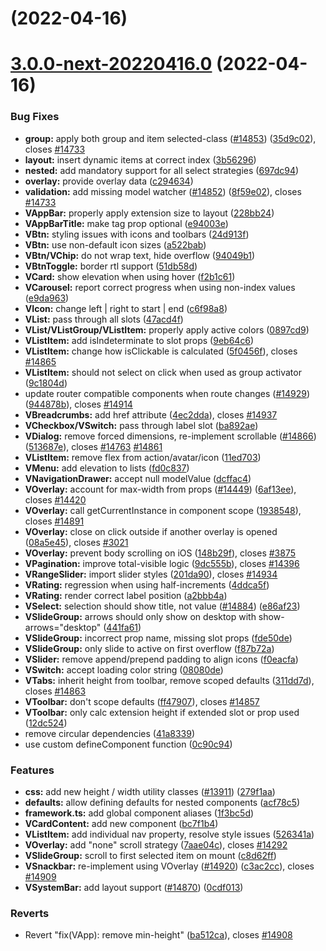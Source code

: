 # [](https://github.com/vuetifyjs/vuetify/compare/v3.0.0-next-20220416.0...v) (2022-04-16)



# [3.0.0-next-20220416.0](https://github.com/vuetifyjs/vuetify/compare/v3.0.0-beta.0...v3.0.0-next-20220416.0) (2022-04-16)


### Bug Fixes

* **group:** apply both group and item selected-class ([#14853](https://github.com/vuetifyjs/vuetify/issues/14853)) ([35d9c02](https://github.com/vuetifyjs/vuetify/commit/35d9c02e858ab3e897cde66f02eebe68183a9b54)), closes [#14733](https://github.com/vuetifyjs/vuetify/issues/14733)
* **layout:** insert dynamic items at correct index ([3b56296](https://github.com/vuetifyjs/vuetify/commit/3b56296c40832f35d5d881dbe96747a7b1f150ab))
* **nested:** add mandatory support for all select strategies ([697dc94](https://github.com/vuetifyjs/vuetify/commit/697dc94a8e58e2e9d7b2912546b67f48232734c0))
* **overlay:** provide overlay data ([c294634](https://github.com/vuetifyjs/vuetify/commit/c294634357ba329088f7f09d0b2e98d63cc98e11))
* **validation:** add missing model watcher ([#14852](https://github.com/vuetifyjs/vuetify/issues/14852)) ([8f59e02](https://github.com/vuetifyjs/vuetify/commit/8f59e02cedf8366de6f84ec349f7c0e178f98fde)), closes [#14733](https://github.com/vuetifyjs/vuetify/issues/14733)
* **VAppBar:** properly apply extension size to layout ([228bb24](https://github.com/vuetifyjs/vuetify/commit/228bb24ecb100ab0ed2438a92eceb87f6b49180d))
* **VAppBarTitle:** make tag prop optional ([e94003e](https://github.com/vuetifyjs/vuetify/commit/e94003e4083ec94f2b61223cfd9a88b583025aac))
* **VBtn:** styling issues with icons and toolbars ([24d913f](https://github.com/vuetifyjs/vuetify/commit/24d913fef0eed3084efc55daef400b4fa5a464f0))
* **VBtn:** use non-default icon sizes ([a522bab](https://github.com/vuetifyjs/vuetify/commit/a522babbc8f8e204cd9f4c2206bcc4ff1a4b921d))
* **VBtn/VChip:** do not wrap text, hide overflow ([94049b1](https://github.com/vuetifyjs/vuetify/commit/94049b1daa8a1fe46f824c2dc4321188ed6af723))
* **VBtnToggle:** border rtl support ([51db58d](https://github.com/vuetifyjs/vuetify/commit/51db58d6b776d2af8437c81817755a8fa9faf3b5))
* **VCard:** show elevation when using hover ([f2b1c61](https://github.com/vuetifyjs/vuetify/commit/f2b1c61b18adb9df19488ee83bf0cfa7843abb57))
* **VCarousel:** report correct progress when using non-index values ([e9da963](https://github.com/vuetifyjs/vuetify/commit/e9da963f91592be4808b242b2693b4171d60eb1c))
* **VIcon:** change left | right to start | end ([c6f98a8](https://github.com/vuetifyjs/vuetify/commit/c6f98a8fbc10422d5ed8e30643cdcd0a3635bff5))
* **VList:** pass through all slots ([47acd4f](https://github.com/vuetifyjs/vuetify/commit/47acd4f89f7f636b7604f18c08ba8b88ee8b9380))
* **VList/VListGroup/VListItem:** properly apply active colors ([0897cd9](https://github.com/vuetifyjs/vuetify/commit/0897cd98c97e667f52a000d56d18111c781d4dbc))
* **VListItem:** add isIndeterminate to slot props ([9eb64c6](https://github.com/vuetifyjs/vuetify/commit/9eb64c6ebe4ffdf150564530f9785daeacea5488))
* **VListItem:** change how isClickable is calculated ([5f0456f](https://github.com/vuetifyjs/vuetify/commit/5f0456fe179edbbc77eeaccb64e112b75fdd4618)), closes [#14865](https://github.com/vuetifyjs/vuetify/issues/14865)
* **VListItem:** should not select on click when used as group activator ([9c1804d](https://github.com/vuetifyjs/vuetify/commit/9c1804d6581056498a14cc556229108b55d2f123))
* update router compatible components when route changes ([#14929](https://github.com/vuetifyjs/vuetify/issues/14929)) ([944878b](https://github.com/vuetifyjs/vuetify/commit/944878bd71ed309225c7a48997c38a0caef75cdc)), closes [#14914](https://github.com/vuetifyjs/vuetify/issues/14914)
* **VBreadcrumbs:** add href attribute ([4ec2dda](https://github.com/vuetifyjs/vuetify/commit/4ec2dda2164327b459dc9cac6dee731271ff855c)), closes [#14937](https://github.com/vuetifyjs/vuetify/issues/14937)
* **VCheckbox/VSwitch:** pass through label slot ([ba892ae](https://github.com/vuetifyjs/vuetify/commit/ba892ae98973b3a9ab7242db97459129099b1c20))
* **VDialog:** remove forced dimensions, re-implement scrollable ([#14866](https://github.com/vuetifyjs/vuetify/issues/14866)) ([513687e](https://github.com/vuetifyjs/vuetify/commit/513687e362fdf160e98c116415e1e44f0a8f77f9)), closes [#14763](https://github.com/vuetifyjs/vuetify/issues/14763) [#14861](https://github.com/vuetifyjs/vuetify/issues/14861)
* **VListItem:** remove flex from action/avatar/icon ([11ed703](https://github.com/vuetifyjs/vuetify/commit/11ed7037bb4a1bf30f003b0fab79e3f963c82128))
* **VMenu:** add elevation to lists ([fd0c837](https://github.com/vuetifyjs/vuetify/commit/fd0c837b7154cef1b2c73712fdc2a3a2460aef6f))
* **VNavigationDrawer:** accept null modelValue ([dcffac4](https://github.com/vuetifyjs/vuetify/commit/dcffac4cc09879e4a7ed185a58e39166fb741c12))
* **VOverlay:** account for max-width from props ([#14449](https://github.com/vuetifyjs/vuetify/issues/14449)) ([6af13ee](https://github.com/vuetifyjs/vuetify/commit/6af13ee9fcbd673df99ae3671188709398678056)), closes [#14420](https://github.com/vuetifyjs/vuetify/issues/14420)
* **VOverlay:** call getCurrentInstance in component scope ([1938548](https://github.com/vuetifyjs/vuetify/commit/19385487511cac6caa3c592d80e9c3fd5e243dbf)), closes [#14891](https://github.com/vuetifyjs/vuetify/issues/14891)
* **VOverlay:** close on click outside if another overlay is opened ([08a5e45](https://github.com/vuetifyjs/vuetify/commit/08a5e45a81d002271eb7b6733fc4502f500225d7)), closes [#3021](https://github.com/vuetifyjs/vuetify/issues/3021)
* **VOverlay:** prevent body scrolling on iOS ([148b29f](https://github.com/vuetifyjs/vuetify/commit/148b29f00008a2e69d92da603b49d7738120f545)), closes [#3875](https://github.com/vuetifyjs/vuetify/issues/3875)
* **VPagination:** improve total-visible logic ([9dc555b](https://github.com/vuetifyjs/vuetify/commit/9dc555bdb27552e965ad1352561486b2bdf064a1)), closes [#14396](https://github.com/vuetifyjs/vuetify/issues/14396)
* **VRangeSlider:** import slider styles ([201da90](https://github.com/vuetifyjs/vuetify/commit/201da902840c546c36455521643ce351d5c718d5)), closes [#14934](https://github.com/vuetifyjs/vuetify/issues/14934)
* **VRating:** regression when using half-increments ([4ddca5f](https://github.com/vuetifyjs/vuetify/commit/4ddca5f406ceb2f393c8cef23e31f949ec95c2ff))
* **VRating:** render correct label position ([a2bbb4a](https://github.com/vuetifyjs/vuetify/commit/a2bbb4a937353e2a6de0fe92674a95a686ba298f))
* **VSelect:** selection should show title, not value ([#14884](https://github.com/vuetifyjs/vuetify/issues/14884)) ([e86af23](https://github.com/vuetifyjs/vuetify/commit/e86af2334e84649b83f94b5cb8bb659fddf2a840))
* **VSlideGroup:** arrows should only show on desktop with show-arrows="desktop" ([441fa61](https://github.com/vuetifyjs/vuetify/commit/441fa617a5a1f0b4ce5ca15294389ecea5d39d82))
* **VSlideGroup:** incorrect prop name, missing slot props ([fde50de](https://github.com/vuetifyjs/vuetify/commit/fde50de4f6b077efb235dbb4f8e29ed216d13d9b))
* **VSlideGroup:** only slide to active on first overflow ([f87b72a](https://github.com/vuetifyjs/vuetify/commit/f87b72a0bcd2db0f0a4fd1fafea70008012b301c))
* **VSlider:** remove append/prepend padding to align icons ([f0eacfa](https://github.com/vuetifyjs/vuetify/commit/f0eacfa132c2bd8df06cb898bbae34fd73bf2051))
* **VSwitch:** accept loading color string ([08080de](https://github.com/vuetifyjs/vuetify/commit/08080de1577a885d4abf1847690d6eee2d3b6179))
* **VTabs:** inherit height from toolbar, remove scoped defaults ([311dd7d](https://github.com/vuetifyjs/vuetify/commit/311dd7d2cc189304d07eb28d8cf50c974a85123c)), closes [#14863](https://github.com/vuetifyjs/vuetify/issues/14863)
* **VToolbar:** don't scope defaults ([ff47907](https://github.com/vuetifyjs/vuetify/commit/ff479075a3273fdcc5f082f23131b6802fefdb1e)), closes [#14857](https://github.com/vuetifyjs/vuetify/issues/14857)
* **VToolbar:** only calc extension height if extended slot or prop used ([12dc524](https://github.com/vuetifyjs/vuetify/commit/12dc52429fdea1d8ebb4d5830c9dd0261505a765))
* remove circular dependencies ([41a8339](https://github.com/vuetifyjs/vuetify/commit/41a8339b6b391a11e11c42e350c6490dbd6ccfd8))
* use custom defineComponent function ([0c90c94](https://github.com/vuetifyjs/vuetify/commit/0c90c94a110c88af6fc238a44f67a741bfeb4dd4))


### Features

* **css:** add new height / width utility classes ([#13911](https://github.com/vuetifyjs/vuetify/issues/13911)) ([279f1aa](https://github.com/vuetifyjs/vuetify/commit/279f1aac7b7189e86cd9c733515223a8b4fe8d70))
* **defaults:** allow defining defaults for nested components ([acf78c5](https://github.com/vuetifyjs/vuetify/commit/acf78c55241c40d8ea154f5cc323aea9f2706bad))
* **framework.ts:** add global component aliases ([1f3bc5d](https://github.com/vuetifyjs/vuetify/commit/1f3bc5dd0b5a285e7ee9d47b10b9d834ff30ddd5))
* **VCardContent:** add new component ([bc7f1b4](https://github.com/vuetifyjs/vuetify/commit/bc7f1b4e1ad3bc12b074b3cf3144a2af49207f04))
* **VListItem:** add individual nav property, resolve style issues ([526341a](https://github.com/vuetifyjs/vuetify/commit/526341a24ec55b817d6f68cf809185af7a8efc51))
* **VOverlay:** add "none" scroll strategy ([7aae04c](https://github.com/vuetifyjs/vuetify/commit/7aae04cf3003da8b7b4d328c07d05f7045d1d870)), closes [#14292](https://github.com/vuetifyjs/vuetify/issues/14292)
* **VSlideGroup:** scroll to first selected item on mount ([c8d62ff](https://github.com/vuetifyjs/vuetify/commit/c8d62ff72e63f3cb6218474fc5c3cc6cd046b68e))
* **VSnackbar:** re-implement using VOverlay ([#14920](https://github.com/vuetifyjs/vuetify/issues/14920)) ([c3ac2cc](https://github.com/vuetifyjs/vuetify/commit/c3ac2cc05397d1fc17d4d1aeab2ac2d11d73917a)), closes [#14909](https://github.com/vuetifyjs/vuetify/issues/14909)
* **VSystemBar:** add layout support ([#14870](https://github.com/vuetifyjs/vuetify/issues/14870)) ([0cdf013](https://github.com/vuetifyjs/vuetify/commit/0cdf013f46f6d0ca7b19f529b68a6ea2cde9c581))


### Reverts

* Revert "fix(VApp): remove min-height" ([ba512ca](https://github.com/vuetifyjs/vuetify/commit/ba512cab3b21a64d39c25183fd94276efa7ae40a)), closes [#14908](https://github.com/vuetifyjs/vuetify/issues/14908)



